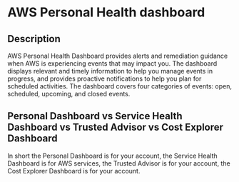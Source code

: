 # AWS Personal Health dashboard

## Description

AWS Personal Health Dashboard provides alerts and remediation guidance when AWS is experiencing events that may impact you. The dashboard displays relevant and timely information to help you manage events in progress, and provides proactive notifications to help you plan for scheduled activities. The dashboard covers four categories of events: open, scheduled, upcoming, and closed events.

## Personal Dashboard vs Service Health Dashboard vs Trusted Advisor vs Cost Explorer Dashboard

In short the Personal Dashboard is for your account, the Service Health Dashboard is for AWS services, the Trusted Advisor is for your account, the Cost Explorer Dashboard is for your account.
